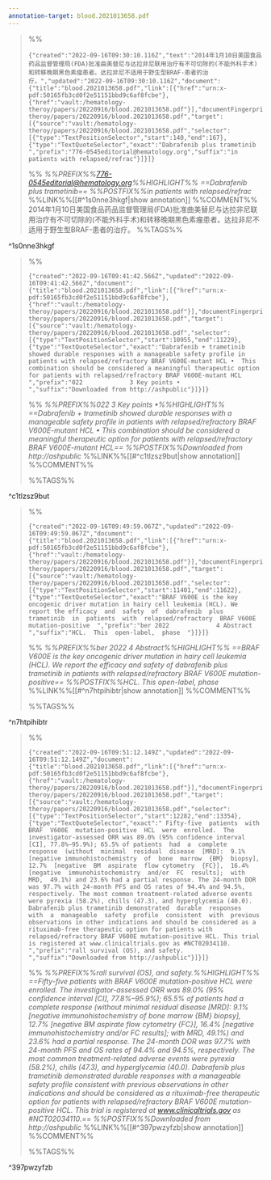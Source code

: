 ```yaml
---
annotation-target: blood.2021013658.pdf
---
```



>%%
>```annotation-json
>{"created":"2022-09-16T09:30:10.116Z","text":"2014年1月10日美国食品药品监督管理局(FDA)批准曲美替尼与达拉非尼联用治疗有不可切除的(不能外科手术)和转移晚期黑色素瘤患者。达拉非尼不适用于野生型BRAF-患者的治疗。","updated":"2022-09-16T09:30:10.116Z","document":{"title":"blood.2021013658.pdf","link":[{"href":"urn:x-pdf:50165fb3cd0f2e51151bbd9c6af8fcbe"},{"href":"vault:/hematology-theroy/papers/20220916/blood.2021013658.pdf"}],"documentFingerprint":"50165fb3cd0f2e51151bbd9c6af8fcbe"},"uri":"vault:/hematology-theroy/papers/20220916/blood.2021013658.pdf","target":[{"source":"vault:/hematology-theroy/papers/20220916/blood.2021013658.pdf","selector":[{"type":"TextPositionSelector","start":140,"end":167},{"type":"TextQuoteSelector","exact":"Dabrafenib plus trametinib ","prefix":"776-0545editorial@hematology.org","suffix":"in patients with relapsed/refrac"}]}]}
>```
>%%
>*%%PREFIX%%776-0545editorial@hematology.org%%HIGHLIGHT%% ==Dabrafenib plus trametinib== %%POSTFIX%%in patients with relapsed/refrac*
>%%LINK%%[[#^1s0nne3hkgf|show annotation]]
>%%COMMENT%%
>2014年1月10日美国食品药品监督管理局(FDA)批准曲美替尼与达拉非尼联用治疗有不可切除的(不能外科手术)和转移晚期黑色素瘤患者。达拉非尼不适用于野生型BRAF-患者的治疗。
>%%TAGS%%
>
^1s0nne3hkgf


>%%
>```annotation-json
>{"created":"2022-09-16T09:41:42.566Z","updated":"2022-09-16T09:41:42.566Z","document":{"title":"blood.2021013658.pdf","link":[{"href":"urn:x-pdf:50165fb3cd0f2e51151bbd9c6af8fcbe"},{"href":"vault:/hematology-theroy/papers/20220916/blood.2021013658.pdf"}],"documentFingerprint":"50165fb3cd0f2e51151bbd9c6af8fcbe"},"uri":"vault:/hematology-theroy/papers/20220916/blood.2021013658.pdf","target":[{"source":"vault:/hematology-theroy/papers/20220916/blood.2021013658.pdf","selector":[{"type":"TextPositionSelector","start":10955,"end":11229},{"type":"TextQuoteSelector","exact":"Dabrafenib + trametinib showed durable responses with a manageable safety profile in patients with relapsed/refractory BRAF V600E-mutant HCL •  This combination should be considered a meaningful therapeutic option for patients with relapsed/refractory BRAF V600E-mutant HCL ","prefix":"022             3 Key points •  ","suffix":"Downloaded from http://ashpublic"}]}]}
>```
>%%
>*%%PREFIX%%022             3 Key points •%%HIGHLIGHT%% ==Dabrafenib + trametinib showed durable responses with a manageable safety profile in patients with relapsed/refractory BRAF V600E-mutant HCL •  This combination should be considered a meaningful therapeutic option for patients with relapsed/refractory BRAF V600E-mutant HCL== %%POSTFIX%%Downloaded from http://ashpublic*
>%%LINK%%[[#^c1tlzsz9but|show annotation]]
>%%COMMENT%%
>
>%%TAGS%%
>
^c1tlzsz9but


>%%
>```annotation-json
>{"created":"2022-09-16T09:49:59.067Z","updated":"2022-09-16T09:49:59.067Z","document":{"title":"blood.2021013658.pdf","link":[{"href":"urn:x-pdf:50165fb3cd0f2e51151bbd9c6af8fcbe"},{"href":"vault:/hematology-theroy/papers/20220916/blood.2021013658.pdf"}],"documentFingerprint":"50165fb3cd0f2e51151bbd9c6af8fcbe"},"uri":"vault:/hematology-theroy/papers/20220916/blood.2021013658.pdf","target":[{"source":"vault:/hematology-theroy/papers/20220916/blood.2021013658.pdf","selector":[{"type":"TextPositionSelector","start":11401,"end":11622},{"type":"TextQuoteSelector","exact":"BRAF V600E is the key oncogenic driver mutation in hairy cell leukemia (HCL). We report the efficacy  and  safety  of  dabrafenib  plus  trametinib  in  patients  with  relapsed/refractory  BRAF V600E  mutation-positive  ","prefix":"ber 2022             4 Abstract ","suffix":"HCL.  This  open-label,  phase  "}]}]}
>```
>%%
>*%%PREFIX%%ber 2022             4 Abstract%%HIGHLIGHT%% ==BRAF V600E is the key oncogenic driver mutation in hairy cell leukemia (HCL). We report the efficacy  and  safety  of  dabrafenib  plus  trametinib  in  patients  with  relapsed/refractory  BRAF V600E  mutation-positive== %%POSTFIX%%HCL.  This  open-label,  phase*
>%%LINK%%[[#^n7htpihibtr|show annotation]]
>%%COMMENT%%
>
>%%TAGS%%
>
^n7htpihibtr


>%%
>```annotation-json
>{"created":"2022-09-16T09:51:12.149Z","updated":"2022-09-16T09:51:12.149Z","document":{"title":"blood.2021013658.pdf","link":[{"href":"urn:x-pdf:50165fb3cd0f2e51151bbd9c6af8fcbe"},{"href":"vault:/hematology-theroy/papers/20220916/blood.2021013658.pdf"}],"documentFingerprint":"50165fb3cd0f2e51151bbd9c6af8fcbe"},"uri":"vault:/hematology-theroy/papers/20220916/blood.2021013658.pdf","target":[{"source":"vault:/hematology-theroy/papers/20220916/blood.2021013658.pdf","selector":[{"type":"TextPositionSelector","start":12282,"end":13354},{"type":"TextQuoteSelector","exact":" Fifty-five  patients  with BRAF  V600E  mutation-positive  HCL  were  enrolled.  The investigator-assessed ORR was 89.0% (95% confidence interval [CI], 77.8%–95.9%); 65.5% of patients  had  a  complete  response  (without  minimal  residual  disease  [MRD]:  9.1%  [negative immunohistochemistry  of  bone  marrow  {BM}  biopsy],  12.7%  [negative  BM  aspirate  flow cytometry  {FC}],  16.4%  [negative  immunohistochemistry  and/or  FC  results];  with  MRD,  49.1%) and 23.6% had a partial response. The 24-month DOR was 97.7% with 24-month PFS and OS rates of 94.4% and 94.5%, respectively. The most common treatment-related adverse events were pyrexia (58.2%), chills (47.3), and hyperglycemia (40.0). Dabrafenib plus trametinib demonstrated  durable  responses  with  a  manageable  safety  profile  consistent  with  previous observations in other indications and should be considered as a rituximab-free therapeutic option for patients with relapsed/refractory BRAF V600E mutation-positive HCL. This trial is registered at www.clinicaltrials.gov as #NCT02034110. ","prefix":"rall survival (OS), and safety. ","suffix":"Downloaded from http://ashpublic"}]}]}
>```
>%%
>*%%PREFIX%%rall survival (OS), and safety.%%HIGHLIGHT%% ==Fifty-five  patients  with BRAF  V600E  mutation-positive  HCL  were  enrolled.  The investigator-assessed ORR was 89.0% (95% confidence interval [CI], 77.8%–95.9%); 65.5% of patients  had  a  complete  response  (without  minimal  residual  disease  [MRD]:  9.1%  [negative immunohistochemistry  of  bone  marrow  {BM}  biopsy],  12.7%  [negative  BM  aspirate  flow cytometry  {FC}],  16.4%  [negative  immunohistochemistry  and/or  FC  results];  with  MRD,  49.1%) and 23.6% had a partial response. The 24-month DOR was 97.7% with 24-month PFS and OS rates of 94.4% and 94.5%, respectively. The most common treatment-related adverse events were pyrexia (58.2%), chills (47.3), and hyperglycemia (40.0). Dabrafenib plus trametinib demonstrated  durable  responses  with  a  manageable  safety  profile  consistent  with  previous observations in other indications and should be considered as a rituximab-free therapeutic option for patients with relapsed/refractory BRAF V600E mutation-positive HCL. This trial is registered at www.clinicaltrials.gov as #NCT02034110.== %%POSTFIX%%Downloaded from http://ashpublic*
>%%LINK%%[[#^397pwzyfzb|show annotation]]
>%%COMMENT%%
>
>%%TAGS%%
>
^397pwzyfzb
